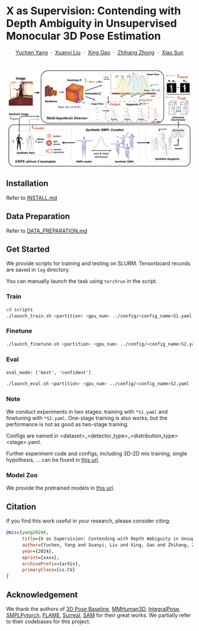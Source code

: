 # X as Supervision: Contending with Depth Ambiguity in Unsupervised Monocular 3D Pose Estimation

<p align="center">
    <a href="https://charrrrrlie.github.io/">Yuchen Yang</a>
    &nbsp;·&nbsp;
    <a href="https://EMPTY">Xuanyi Liu</a>
    &nbsp;·&nbsp;
    <a href="https://EMPTY">Xing Gao</a>
    &nbsp;·&nbsp;
    <a href="https://zzh-tech.github.io/">Zhihang Zhong</a>
    &nbsp;·&nbsp;
    <a href="https://jimmysuen.github.io/">Xiao Sun</a><br>
</p>

# 
![framework](assets/framework.png)

## Installation
Refer to [INSTALL.md](doc/INSTALL.md)

## Data Preparation
Refer to [DATA_PREPARATION.md](doc/DATA_PREPARATION.md)

## Get Started
We provide scripts for training and testing on SLURM. Tensorboard records are saved in `log` directory.

You can manually launch the task using `torchrun` in the script.
### Train
```bash
cd scripts
./launch_train.sh <partition> <gpu_num> ../config/<config_name>S1.yaml <extra_tag(optional)>
```

### Finetune
```bash
./launch_finetune.sh <partition> <gpu_num> ../config/<config_name>S2.yaml ../log/<checkpoint_name>/<checkpoint>.pth.tar <extra_tag(optional)>
```

### Eval
`eval_mode: ['best', 'confident']`
```bash
./launch_eval.sh <partition> <gpu_num> ../config/<config_name>S2.yaml ../log/<checkpoint_name>/<checkpoint>.pth <eval_mode>
```


### Note
We conduct experiments in two stages: training with `*S1.yaml` and finetuning with `*S2.yaml`. One-stage training is also works, but the performance is not as good as two-stage training.

Configs are named in \<dataset\>\_\<detector_type\>\_\<distribution_type\>\<stage\>.yaml. 

Further experiment code and configs, including 3D-2D mix training, single hypothesis, ... can be found in [this url](https://drive.google.com/drive/folders/1xvSfSb15O3x8PYQDm6_9Aq9RenEf5M7n?usp=sharing).

### Model Zoo
We provide the pretrained models in [this url](https://drive.google.com/drive/folders/1wv7NeFQosIutCbrO8pF2XSsgfXmRBWMZ?usp=sharing).

## Citation
If you find this work useful in your research, please consider citing:
```bibtex
@misc{yang2024X,
      title={X as Supervision: Contending with Depth Ambiguity in Unsupervised Monocular 3D Pose Estimation}, 
      author={Yuchen, Yang and Xuanyi, Liu and Xing, Gao and Zhihang, Zhong and Xiao, Sun},
      year={2024},
      eprint={xxxx},
      archivePrefix={arXiv},
      primaryClass={cs.CV}
}
```
## Acknowledgement
We thank the authors of [3D Pose Baseline](https://github.com/una-dinosauria/3d-pose-baseline), [MMHuman3D](https://github.com/open-mmlab/mmhuman3d), [IntegralPose](https://github.com/JimmySuen/integral-human-pose), [SMPLPytorch](https://github.com/gulvarol/smplpytorch), [FLAME](https://github.com/Rubikplayer/flame-fitting), [Surreal](https://github.com/gulvarol/surreal), [SAM](https://github.com/facebookresearch/segment-anything) for their great works. We partially refer to their codebases for this project.